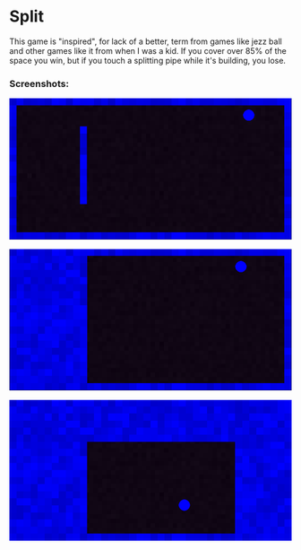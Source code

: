 # Split

This game is "inspired", for lack of a better, term from games like jezz ball and other games like it from when I was a kid.
If you cover over 85% of the space you win, but if you touch a splitting pipe while it's building, you lose.

<h3> Screenshots: </h3>

<p><img src="https://raw.githubusercontent.com/haansu/split/main/screenshots/ss1.png" alt="Screenshot1" /></p>
<p><img src="https://raw.githubusercontent.com/haansu/split/main/screenshots/ss2.png" alt="Screenshot2" /></p>
<p><img src="https://raw.githubusercontent.com/haansu/split/main/screenshots/ss3.png" alt="Screenshot3" /></p>
